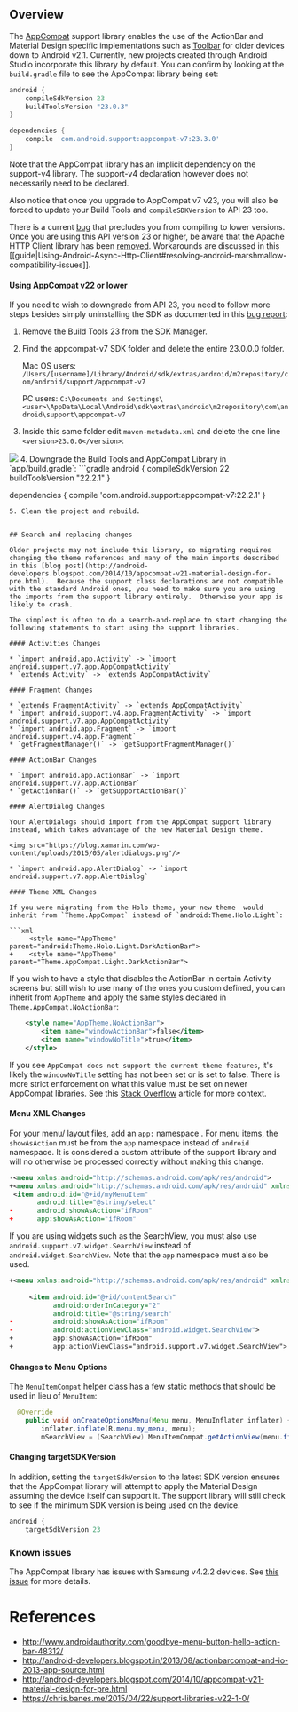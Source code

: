 ## Overview

The [AppCompat](https://developer.android.com/tools/support-library/features.html#v7) support library enables the use of the ActionBar and Material Design specific implementations such as [Toolbar](https://developer.android.com/reference/android/support/v7/widget/Toolbar.html) for older devices down to Android v2.1.   Currently, new projects created through Android Studio incorporate this library by default.  You can confirm by looking at the `build.gradle` file to see the AppCompat library being set:

```gradle
android {
    compileSdkVersion 23
    buildToolsVersion "23.0.3"
}

dependencies {
    compile 'com.android.support:appcompat-v7:23.3.0'
}
```

Note that the AppCompat library has an implicit dependency on the support-v4 library.  The support-v4 declaration however does not necessarily need to be declared.

Also notice that once you upgrade to AppCompat v7 v23, you will also be forced to update your Build Tools and `compileSDKVersion` to API 23 too.

There is a current [bug](https://code.google.com/p/android/issues/detail?id=183149) that precludes you from compiling to lower versions.   Once you are using this API version 23 or higher, be aware that the Apache HTTP Client library has been [removed](https://developer.android.com/preview/behavior-changes.html#behavior-apache-http-client). Workarounds are discussed in this [[guide|Using-Android-Async-Http-Client#resolving-android-marshmallow-compatibility-issues]].

#### Using AppCompat v22 or lower
 
If you need to wish to downgrade from API 23, you need to follow more steps besides simply uninstalling the SDK as documented in this [bug report](https://code.google.com/p/android/issues/detail?id=183149#c7):

1. Remove the Build Tools 23 from the SDK Manager.
2. Find the appcompat-v7 SDK folder and delete the entire 23.0.0.0 folder.

   Mac OS users:    
   `/Users/[username]/Library/Android/sdk/extras/android/m2repository/com/android/support/appcompat-v7`

   PC users: 
   `C:\Documents and Settings\<user>\AppData\Local\Android\sdk\extras\android\m2repository\com\android\support\appcompat-v7`
3. Inside this same folder edit `maven-metadata.xml` and delete the one line `<version>23.0.0</version>`:
<img src="https://imgur.com/JoXN8nH.png">
4. Downgrade the Build Tools and AppCompat Library in `app/build.gradle`:
  ```gradle
  android {
      compileSdkVersion 22
      buildToolsVersion "22.2.1"
  }

  dependencies {
      compile 'com.android.support:appcompat-v7:22.2.1'
  }
  ```
5. Clean the project and rebuild.


## Search and replacing changes

Older projects may not include this library, so migrating requires changing the theme references and many of the main imports described in this [blog post](http://android-developers.blogspot.com/2014/10/appcompat-v21-material-design-for-pre.html).  Because the support class declarations are not compatible with the standard Android ones, you need to make sure you are using the imports from the support library entirely.  Otherwise your app is likely to crash.

The simplest is often to do a search-and-replace to start changing the following statements to start using the support libraries.

#### Activities Changes

 * `import android.app.Activity` -> `import android.support.v7.app.AppCompatActivity`
 * `extends Activity` -> `extends AppCompatActivity`

#### Fragment Changes

 * `extends FragmentActivity` -> `extends AppCompatActivity`
 * `import android.support.v4.app.FragmentActivity` -> `import android.support.v7.app.AppCompatActivity` 
 * `import android.app.Fragment` -> `import android.support.v4.app.Fragment`
 * `getFragmentManager()` -> `getSupportFragmentManager()`

#### ActionBar Changes

 * `import android.app.ActionBar` -> `import android.support.v7.app.ActionBar`
 * `getActionBar()` -> `getSupportActionBar()`

#### AlertDialog Changes

Your AlertDialogs should import from the AppCompat support library instead, which takes advantage of the new Material Design theme.

<img src="https://blog.xamarin.com/wp-content/uploads/2015/05/alertdialogs.png"/>

 * `import android.app.AlertDialog` -> `import android.support.v7.app.AlertDialog`

#### Theme XML Changes

If you were migrating from the Holo theme, your new theme  would inherit from `Theme.AppCompat` instead of `android:Theme.Holo.Light`:

```xml
-    <style name="AppTheme" parent="android:Theme.Holo.Light.DarkActionBar">
+    <style name="AppTheme" parent="Theme.AppCompat.Light.DarkActionBar">
```

If you wish to have a style that disables the ActionBar in certain Activity screens but still wish to use many of the ones you custom defined, you can inherit from `AppTheme` and apply the same styles declared in `Theme.AppCompat.NoActionBar`:

```xml
    <style name="AppTheme.NoActionBar">
        <item name="windowActionBar">false</item>
        <item name="windowNoTitle">true</item>
    </style>
```
If you see `AppCompat does not support the current theme features`, it's likely the `windowNoTitle` setting has not been set or is set to false.  There is more strict enforcement on what this value must be set on newer AppCompat libraries.  See this [Stack Overflow](http://stackoverflow.com/questions/29790070/upgraded-to-appcompat-v22-1-0-and-now-getting-illegalargumentexception-appcompa) article for more context.

#### Menu XML Changes

For your menu/ layout files, add an `app:` namespace .  For menu items, the `showAsAction` must be from the `app` namespace instead of `android` namespace.  It is considered a custom attribute of the support library and will no otherwise be processed correctly without making this change.

```xml
-<menu xmlns:android="http://schemas.android.com/apk/res/android">
+<menu xmlns:android="http://schemas.android.com/apk/res/android" xmlns:app="http://schemas.android.com/apk/res-auto">
 <item android:id="@+id/myMenuItem"
       android:title="@string/select"
-      android:showAsAction="ifRoom"
+      app:showAsAction="ifRoom"
```

If you are using widgets such as the SearchView, you must also use `android.support.v7.widget.SearchView` instead of `android.widget.SearchView`.  Note that the `app` namespace must also be used.

```xml
+<menu xmlns:android="http://schemas.android.com/apk/res/android" xmlns:app="http://schemas.android.com/apk/res-auto">
 
     <item android:id="@+id/contentSearch"
           android:orderInCategory="2"
           android:title="@string/search"
-          android:showAsAction="ifRoom"
-          android:actionViewClass="android.widget.SearchView">
+          app:showAsAction="ifRoom"
+          app:actionViewClass="android.support.v7.widget.SearchView">
```

#### Changes to Menu Options

The `MenuItemCompat` helper class has a few static methods that should be used in lieu of `MenuItem`:

```java
  @Override
    public void onCreateOptionsMenu(Menu menu, MenuInflater inflater) {
        inflater.inflate(R.menu.my_menu, menu);
        mSearchView = (SearchView) MenuItemCompat.getActionView(menu.findItem(R.id.contentSearch));
```

#### Changing targetSDKVersion

In addition, setting the `targetSdkVersion` to the latest SDK version ensures that the  AppCompat library will attempt to apply the Material Design assuming the device itself can support it. The support library will still check to see if the minimum SDK version is being used on the device.

```gradle
android {
    targetSdkVersion 23
```

### Known issues

The AppCompat library has issues with Samsung v4.2.2 devices.  See [this issue](https://code.google.com/p/android/issues/detail?id=78377) for more details.

# References

* <http://www.androidauthority.com/goodbye-menu-button-hello-action-bar-48312/>
* <http://android-developers.blogspot.in/2013/08/actionbarcompat-and-io-2013-app-source.html>
* <http://android-developers.blogspot.com/2014/10/appcompat-v21-material-design-for-pre.html>
* <https://chris.banes.me/2015/04/22/support-libraries-v22-1-0/>